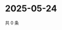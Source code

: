 # 2025-05-24

共 0 条

<!-- BEGIN ZHIHUVIDEO -->
<!-- 最后更新时间 Sat May 24 2025 00:13:25 GMT+0800 (China Standard Time) -->

<!-- END ZHIHUVIDEO -->
